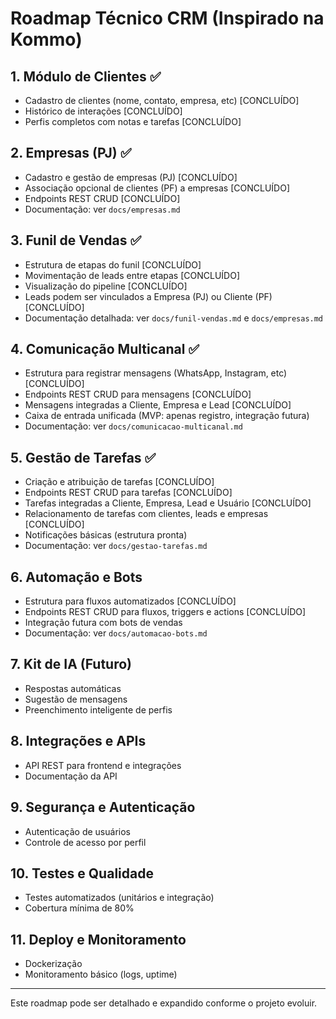 
# Roadmap Técnico CRM (Inspirado na Kommo)

## 1. Módulo de Clientes ✅
- Cadastro de clientes (nome, contato, empresa, etc) [CONCLUÍDO]
- Histórico de interações [CONCLUÍDO]
- Perfis completos com notas e tarefas [CONCLUÍDO]

## 2. Empresas (PJ) ✅
- Cadastro e gestão de empresas (PJ) [CONCLUÍDO]
- Associação opcional de clientes (PF) a empresas [CONCLUÍDO]
- Endpoints REST CRUD [CONCLUÍDO]
- Documentação: ver `docs/empresas.md`

## 3. Funil de Vendas ✅
- Estrutura de etapas do funil [CONCLUÍDO]
- Movimentação de leads entre etapas [CONCLUÍDO]
- Visualização do pipeline [CONCLUÍDO]
- Leads podem ser vinculados a Empresa (PJ) ou Cliente (PF) [CONCLUÍDO]
- Documentação detalhada: ver `docs/funil-vendas.md` e `docs/empresas.md`


## 4. Comunicação Multicanal ✅
- Estrutura para registrar mensagens (WhatsApp, Instagram, etc) [CONCLUÍDO]
- Endpoints REST CRUD para mensagens [CONCLUÍDO]
- Mensagens integradas a Cliente, Empresa e Lead [CONCLUÍDO]
- Caixa de entrada unificada (MVP: apenas registro, integração futura)
- Documentação: ver `docs/comunicacao-multicanal.md`

## 5. Gestão de Tarefas ✅
- Criação e atribuição de tarefas [CONCLUÍDO]
- Endpoints REST CRUD para tarefas [CONCLUÍDO]
- Tarefas integradas a Cliente, Empresa, Lead e Usuário [CONCLUÍDO]
- Relacionamento de tarefas com clientes, leads e empresas [CONCLUÍDO]
- Notificações básicas (estrutura pronta)
- Documentação: ver `docs/gestao-tarefas.md`

## 6. Automação e Bots
- Estrutura para fluxos automatizados [CONCLUÍDO]
- Endpoints REST CRUD para fluxos, triggers e actions [CONCLUÍDO]
- Integração futura com bots de vendas
- Documentação: ver `docs/automacao-bots.md`

## 7. Kit de IA (Futuro)
- Respostas automáticas
- Sugestão de mensagens
- Preenchimento inteligente de perfis

## 8. Integrações e APIs
- API REST para frontend e integrações
- Documentação da API

## 9. Segurança e Autenticação
- Autenticação de usuários
- Controle de acesso por perfil

## 10. Testes e Qualidade
- Testes automatizados (unitários e integração)
- Cobertura mínima de 80%

## 11. Deploy e Monitoramento
- Dockerização
- Monitoramento básico (logs, uptime)

---

Este roadmap pode ser detalhado e expandido conforme o projeto evoluir.